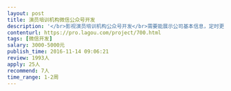```yaml
---                
layout: post       
title: 演员培训机构微信公众号开发           
description: '</br>影视演员培训机构公众号开发</br>需要能展示公司基本信息，定时更新影视资讯等内容。</br>希望在有专家可以尽快帮助完成</br>'     
contenturl: https://pro.lagou.com/project/700.html      
tags: [微信开发]            
salary: 3000-5000元          
publish_time: 2016-11-14 09:06:21         
review: 1993人                   
apply: 25人                   
recommend: 7人                   
time_range: 1-2周              
---                 
```


